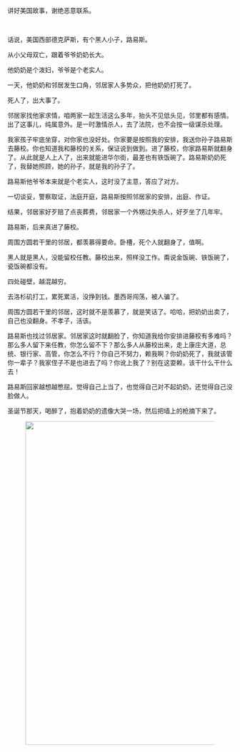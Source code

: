 <p data-pid="F2wCV2qg"> 讲好美国故事，谢绝恶意联系。</p><p><br></p><p data-pid="zmu1LXI3">话说，美国西部德克萨斯，有个黑人小子，路易斯。</p><p data-pid="HOnMkDlP">从小父母双亡，跟着爷爷奶奶长大。</p><p data-pid="O0Ueb0sq">他奶奶是个泼妇，爷爷是个老实人。</p><p data-pid="G6UeXwKJ">一天，他奶奶和邻居发生口角，邻居家人多势众，把他奶奶打死了。</p><p data-pid="Df5Q6pd-">死人了，出大事了。</p><p data-pid="6UhnxYwX">邻居家找他家求情，咱两家一起生活这么多年，抬头不见低头见，邻里都有感情。出了这事儿，纯属意外。是一时激情杀人，去了法院，也不会按一级谋杀处理。</p><p data-pid="Xyfd8xil">我家孩子牢底坐穿，对你家也没好处。你家要是按照我的安排，我送你孙子路易斯去藤校。你也知道我和藤校的关系，保证说到做到。进了藤校，你家路易斯就翻身了。从此就是人上人了，出来就能进华尔街，最差也有铁饭碗了。路易斯奶奶死了，我替她照顾，她的孙子，就是我的孙子了。</p><p data-pid="W4xEtaSo">路易斯他爷爷本来就是个老实人，这时没了主意，答应了对方。</p><p data-pid="QBHMTgA9">一切谈妥，警察取证，法庭开庭，路易斯按照邻居家的安排，出庭、作证。</p><p data-pid="OjQGrao9">结果，邻居家好歹赔了点丧葬费，邻居家一个外甥过失杀人，好歹坐了几年牢。</p><p data-pid="8i3HHJYh">路易斯，后来真进了藤校。</p><p data-pid="hjktueDC">周围方圆若干里的邻居，都羡慕得要命。卧槽，死个人就翻身了，值啊。</p><p data-pid="xh01AtQE">黑人就是黑人，没能留校任教。藤校出来，照样没工作。甭说金饭碗、铁饭碗了，瓷饭碗都没有。</p><p data-pid="rC0hEuDz">四处碰壁，越混越穷。</p><p data-pid="QVadH7yO">去洛杉矶打工，累死累活，没挣到钱。墨西哥闯荡，被人骗了。</p><p data-pid="JUyc1qLn">周围方圆若干里的邻居，这时就不是羡慕了，就是笑话了。哈哈，把奶奶出卖了，自己也没翻身。不孝子，活该。</p><p data-pid="My7yovwi">路易斯也找过邻居家。邻居家这时就翻脸了，你知道我给你安排进藤校有多难吗？那么多人留下来任教，你怎么留不下？那么多人从藤校出来，走上康庄大道，总统、银行家、高管，你怎么不行？你自己不努力，赖我啊？你奶奶死了，我就该管你一辈子？我家侄子不是也进去了吗？你讹上我了？别在这耍赖，该干什么干什么去！</p><p data-pid="x6iKPh9X">路易斯回家越想越憋屈。觉得自己上当了，也觉得自己对不起奶奶，还觉得自己没脸做人。</p><p data-pid="0yARB-QG">圣诞节那天，喝醉了，抱着奶奶的遗像大哭一场，然后把墙上的枪摘下来了。</p><figure data-size="normal"><img src="https://pic1.zhimg.com/v2-7fd3799810ed9c12628bf3d4b672de8d_720w.jpg?source=d16d100b" data-caption="" data-size="normal" data-rawwidth="725" data-rawheight="475" class="origin_image zh-lightbox-thumb" width="725" data-original="https://picx.zhimg.com/v2-7fd3799810ed9c12628bf3d4b672de8d_720w.jpg?source=d16d100b"></figure><p></p>